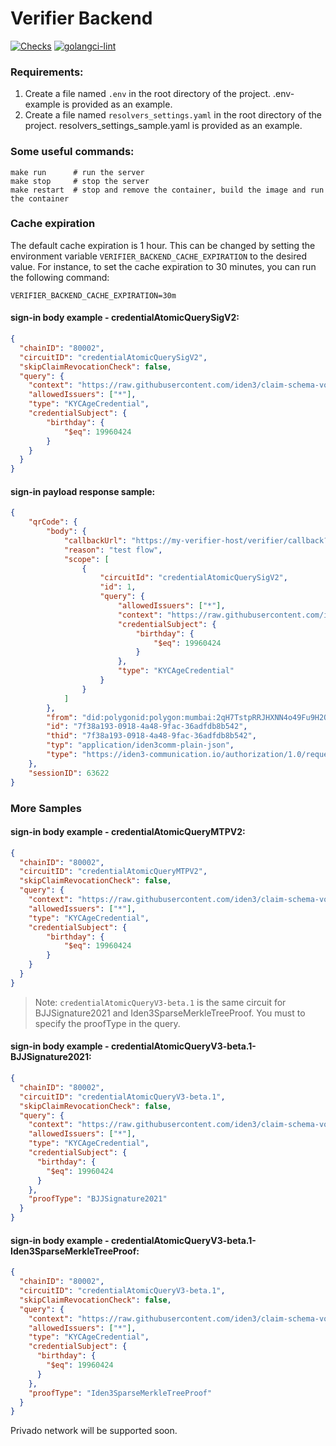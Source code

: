 # Verifier Backend
[![Checks](https://github.com/0xPolygonID/verifier-backend/actions/workflows/checks.yml/badge.svg)](https://github.com/0xPolygonID/verifier-backend/actions/workflows/checks.yml)
[![golangci-lint](https://github.com/0xPolygonID/verifier-backend/actions/workflows/golangci-lint.yml/badge.svg)](https://github.com/0xPolygonID/verifier-backend/actions/workflows/golangci-lint.yml)

### Requirements:
1. Create a file named `.env` in the root directory of the project. .env-example is provided as an example.
2. Create a file named `resolvers_settings.yaml` in the root directory of the project. resolvers_settings_sample.yaml is provided as an example.

### Some useful commands:

```shell
make run      # run the server
make stop     # stop the server
make restart  # stop and remove the container, build the image and run the container
```

### Cache expiration
The default cache expiration is 1 hour. This can be changed by setting the environment variable `VERIFIER_BACKEND_CACHE_EXPIRATION` to the desired value.
For instance, to set the cache expiration to 30 minutes, you can run the following command:
```shell
VERIFIER_BACKEND_CACHE_EXPIRATION=30m
```


#### sign-in body example - credentialAtomicQuerySigV2:

```json
{
  "chainID": "80002",
  "circuitID": "credentialAtomicQuerySigV2",
  "skipClaimRevocationCheck": false, 
  "query": {
    "context": "https://raw.githubusercontent.com/iden3/claim-schema-vocab/main/schemas/json-ld/kyc-v3.json-ld",
    "allowedIssuers": ["*"],
    "type": "KYCAgeCredential",
    "credentialSubject": {
        "birthday": {
            "$eq": 19960424
        }
    }
  }
}
```

#### sign-in payload response sample:

```json
{
    "qrCode": {
        "body": {
            "callbackUrl": "https://my-verifier-host/verifier/callback?sessionID=63622",
            "reason": "test flow",
            "scope": [
                {
                    "circuitId": "credentialAtomicQuerySigV2",
                    "id": 1,
                    "query": {
                        "allowedIssuers": ["*"],
                        "context": "https://raw.githubusercontent.com/iden3/claim-schema-vocab/main/schemas/json-ld/kyc-v3.json-ld",
                        "credentialSubject": {
                            "birthday": {
                                "$eq": 19960424
                            }
                        },
                        "type": "KYCAgeCredential"
                    }
                }
            ]
        },
        "from": "did:polygonid:polygon:mumbai:2qH7TstpRRJHXNN4o49Fu9H2Qismku8hQeUxDVrjqT",
        "id": "7f38a193-0918-4a48-9fac-36adfdb8b542",
        "thid": "7f38a193-0918-4a48-9fac-36adfdb8b542",
        "typ": "application/iden3comm-plain-json",
        "type": "https://iden3-communication.io/authorization/1.0/request"
    },
    "sessionID": 63622
}
```

### More Samples

#### sign-in body example - credentialAtomicQueryMTPV2:

```json
{
  "chainID": "80002",
  "circuitID": "credentialAtomicQueryMTPV2",
  "skipClaimRevocationCheck": false, 
  "query": {
    "context": "https://raw.githubusercontent.com/iden3/claim-schema-vocab/main/schemas/json-ld/kyc-v3.json-ld",
    "allowedIssuers": ["*"],
    "type": "KYCAgeCredential",
    "credentialSubject": {
        "birthday": {
            "$eq": 19960424
        }
    }
  }
}
```

> Note: `credentialAtomicQueryV3-beta.1` is the same circuit for BJJSignature2021 and Iden3SparseMerkleTreeProof. 
> You must to specify the proofType in the query. 

#### sign-in body example - credentialAtomicQueryV3-beta.1- BJJSignature2021:

```json
{
  "chainID": "80002",
  "circuitID": "credentialAtomicQueryV3-beta.1",
  "skipClaimRevocationCheck": false,
  "query": {
    "context": "https://raw.githubusercontent.com/iden3/claim-schema-vocab/main/schemas/json-ld/kyc-v3.json-ld",
    "allowedIssuers": ["*"],
    "type": "KYCAgeCredential",
    "credentialSubject": {
      "birthday": {
        "$eq": 19960424
      }
    },
    "proofType": "BJJSignature2021"
  }
}
```

#### sign-in body example - credentialAtomicQueryV3-beta.1- Iden3SparseMerkleTreeProof:

```json
{
  "chainID": "80002",
  "circuitID": "credentialAtomicQueryV3-beta.1",
  "skipClaimRevocationCheck": false,
  "query": {
    "context": "https://raw.githubusercontent.com/iden3/claim-schema-vocab/main/schemas/json-ld/kyc-v3.json-ld",
    "allowedIssuers": ["*"],
    "type": "KYCAgeCredential",
    "credentialSubject": {
      "birthday": {
        "$eq": 19960424
      }
    },
    "proofType": "Iden3SparseMerkleTreeProof"
  }
}
```

Privado network will be supported soon.
